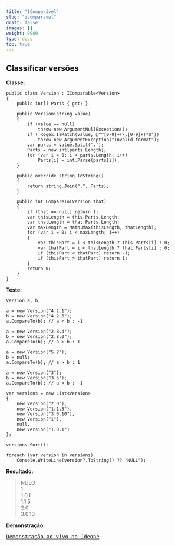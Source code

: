 ```yaml
---
title: "IComparável"
slug: "icomparavel"
draft: false
images: []
weight: 9980
type: docs
toc: true
---
```


## Classificar versões
<!-- language-all: lang-cs -->
**Classe:**

    public class Version : IComparable<Version>
    {
        public int[] Parts { get; }

        public Version(string value)
        {
            if (value == null)
                throw new ArgumentNullException();
            if (!Regex.IsMatch(value, @"^[0-9]+(\.[0-9]+)*$"))
                throw new ArgumentException("Invalid format");
            var parts = value.Split('.');
            Parts = new int[parts.Length];
            for (var i = 0; i < parts.Length; i++)
                Parts[i] = int.Parse(parts[i]);
        }

        public override string ToString()
        {
            return string.Join(".", Parts);
        }

        public int CompareTo(Version that)
        {
            if (that == null) return 1;
            var thisLength = this.Parts.Length;
            var thatLength = that.Parts.Length;
            var maxLength = Math.Max(thisLength, thatLength);
            for (var i = 0; i < maxLength; i++)
            {
                var thisPart = i < thisLength ? this.Parts[i] : 0;
                var thatPart = i < thatLength ? that.Parts[i] : 0;
                if (thisPart < thatPart) return -1;
                if (thisPart > thatPart) return 1;
            }
            return 0;
        }
    }

**Teste:**

    Version a, b;

    a = new Version("4.2.1");
    b = new Version("4.2.6");
    a.CompareTo(b); // a < b : -1

    a = new Version("2.8.4");
    b = new Version("2.8.0");
    a.CompareTo(b); // a > b : 1

    a = new Version("5.2");
    b = null;
    a.CompareTo(b); // a > b : 1

    a = new Version("3");
    b = new Version("3.6");
    a.CompareTo(b); // a < b : -1
            
    var versions = new List<Version>
    {
        new Version("2.0"),
        new Version("1.1.5"),
        new Version("3.0.10"),
        new Version("1"),
        null,
        new Version("1.0.1")
    };

    versions.Sort();
    
    foreach (var version in versions)
        Console.WriteLine(version?.ToString() ?? "NULL");

**Resultado:**

> NULO<br>1<br>1.0.1<br>1.1.5<br>2.0<br>3.0.10<br>

**Demonstração:**

[<kbd>Demonstração ao vivo no Ideone</kbd>](https://ideone.com/MVXzUz)

